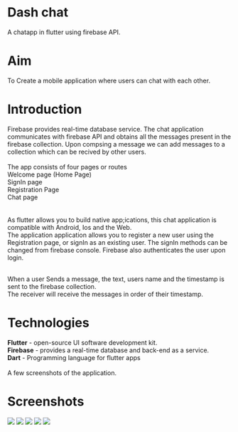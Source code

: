 # Dash chat 
A chatapp in flutter using firebase API.
# Aim
To Create a mobile application where users can chat with each other.
# Introduction
Firebase provides real-time database service. The chat application communicates with firebase API and obtains all the messages present in the firebase collection. Upon compsing a message we can add messages to a collection which can be recived by other users.
<br><br>
The app consists of four pages or routes<br>
Welcome page (Home Page)<br>
SignIn page<br>
Registration Page<br>
Chat page<br>
<br><br>
As flutter allows you to build native app;ications, this chat application is compatible with Android, Ios and the Web.<br>
The application application allows you to register a new user using the Registration page, or signIn as an existing user. The signIn methods can be changed from firebase console. Firebase also authenticates the user upon login.<br><br>

When a user Sends a message, the text, users name and the timestamp is sent to the firebase collection. <br>
The receiver will receive the messages in order of their timestamp. 


# Technologies<br>
**Flutter** - open-source UI software development kit.<br>
**Firebase** - provides a real-time database and back-end as a service.<br>
**Dart** - Programming language for flutter apps
<br><br>
A few screenshots of the application.
# Screenshots
![](https://github.com/RyanDC1/Chat-Application/blob/master/Screenshots/1.jpg)     ![](https://github.com/RyanDC1/Chat-Application/blob/master/Screenshots/2.jpg)
    ![](https://github.com/RyanDC1/Chat-Application/blob/master/Screenshots/3.jpg)   ![](https://github.com/RyanDC1/Chat-Application/blob/master/Screenshots/4.jpg)
       ![](https://github.com/RyanDC1/Chat-Application/blob/master/Screenshots/5.jpg)
